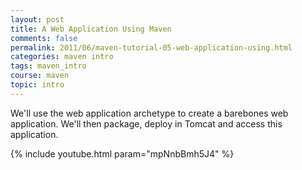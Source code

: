```yaml
---           
layout: post
title: A Web Application Using Maven
comments: false
permalink: 2011/06/maven-tutorial-05-web-application-using.html
categories: maven intro
tags: maven_intro
course: maven
topic: intro
---
```


We'll use the web application archetype to create a barebones web application. We'll then package, deploy in Tomcat and access this application.

{% include youtube.html param="mpNnbBmh5J4" %}